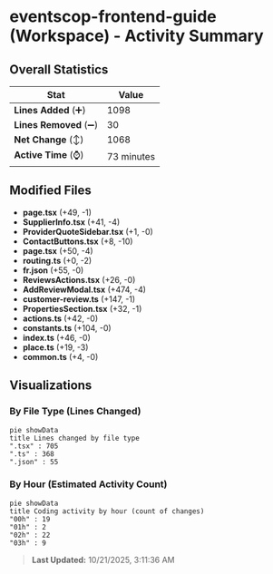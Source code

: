 # eventscop-frontend-guide (Workspace) - Activity Summary 

## Overall Statistics

| Stat                   | Value                                                             |
| ---------------------- | ----------------------------------------------------------------- |
| **Lines Added** (➕)   | 1098                                          |
| **Lines Removed** (➖) | 30                                        |
| **Net Change** (↕)    | 1068                |
| **Active Time** (⌚)   | 73 minutes |


## Modified Files
- **page.tsx** (+49, -1)
- **SupplierInfo.tsx** (+41, -4)
- **ProviderQuoteSidebar.tsx** (+1, -0)
- **ContactButtons.tsx** (+8, -10)
- **page.tsx** (+50, -4)
- **routing.ts** (+0, -2)
- **fr.json** (+55, -0)
- **ReviewsActions.tsx** (+26, -0)
- **AddReviewModal.tsx** (+474, -4)
- **customer-review.ts** (+147, -1)
- **PropertiesSection.tsx** (+32, -1)
- **actions.ts** (+42, -0)
- **constants.ts** (+104, -0)
- **index.ts** (+46, -0)
- **place.ts** (+19, -3)
- **common.ts** (+4, -0)

## Visualizations

### By File Type (Lines Changed)

```mermaid
pie showData
title Lines changed by file type
".tsx" : 705
".ts" : 368
".json" : 55
```

### By Hour (Estimated Activity Count)

```mermaid
pie showData
title Coding activity by hour (count of changes)
"00h" : 19
"01h" : 2
"02h" : 22
"03h" : 9
```


> **Last Updated:** 10/21/2025, 3:11:36 AM